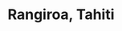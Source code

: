 ---
title: Rangiroa, Tahiti
picture: rangiroa.jpg
viewer_title: Rangiroa, Tahiti
thumbnail: rangiroa_t.jpg
alt: Rangiroa, Tahiti
medium: Oil
width: 36"
height: 24"
---